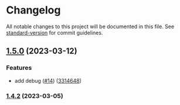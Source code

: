 # Changelog

All notable changes to this project will be documented in this file. See [standard-version](https://github.com/conventional-changelog/standard-version) for commit guidelines.

## [1.5.0](https://github.com/beauraines/rtm-api/compare/v1.3.1...v1.5.0) (2023-03-12)


### Features

* add debug ([#14](https://github.com/beauraines/rtm-api/issues/14)) ([3314648](https://github.com/beauraines/rtm-api/commit/3314648ca1680f4b25c602a5700afef7d99fb247))

### [1.4.2](https://github.com/beauraines/rtm-api/compare/v1.3.1...v1.4.2) (2023-03-05)
